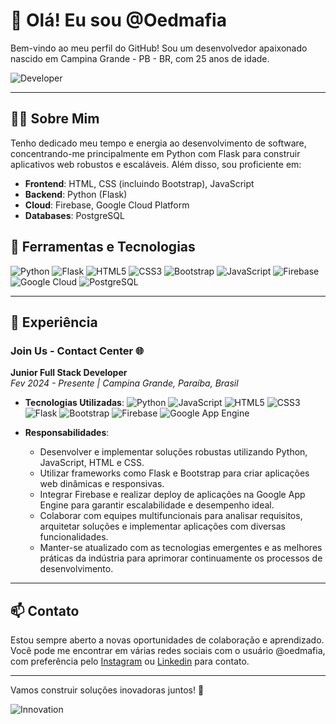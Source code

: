# 👋 Olá! Eu sou @Oedmafia

Bem-vindo ao meu perfil do GitHub! Sou um desenvolvedor apaixonado nascido em Campina Grande - PB - BR, com 25 anos de idade.

![Developer](https://media.giphy.com/media/VTtANKl0beDFQRLDTh/giphy.gif)

---

## 👨‍💻 Sobre Mim

Tenho dedicado meu tempo e energia ao desenvolvimento de software, concentrando-me principalmente em Python com Flask para construir aplicativos web robustos e escaláveis. Além disso, sou proficiente em:

- **Frontend**: HTML, CSS (incluindo Bootstrap), JavaScript
- **Backend**: Python (Flask)
- **Cloud**: Firebase, Google Cloud Platform
- **Databases**: PostgreSQL

## 🔧 Ferramentas e Tecnologias

![Python](https://img.shields.io/badge/-Python-3776AB?style=flat-square&logo=python&logoColor=white)
![Flask](https://img.shields.io/badge/-Flask-000000?style=flat-square&logo=flask&logoColor=white)
![HTML5](https://img.shields.io/badge/-HTML5-E34F26?style=flat-square&logo=html5&logoColor=white)
![CSS3](https://img.shields.io/badge/-CSS3-1572B6?style=flat-square&logo=css3&logoColor=white)
![Bootstrap](https://img.shields.io/badge/-Bootstrap-563D7C?style=flat-square&logo=bootstrap&logoColor=white)
![JavaScript](https://img.shields.io/badge/-JavaScript-F7DF1E?style=flat-square&logo=javascript&logoColor=black)
![Firebase](https://img.shields.io/badge/-Firebase-FFCA28?style=flat-square&logo=firebase&logoColor=black)
![Google Cloud](https://img.shields.io/badge/-Google%20Cloud-4285F4?style=flat-square&logo=google-cloud&logoColor=white)
![PostgreSQL](https://img.shields.io/badge/-PostgreSQL-336791?style=flat-square&logo=postgresql&logoColor=white)

---

## 💼 Experiência

### Join Us - Contact Center 🌐
**Junior Full Stack Developer**  
_Fev 2024 - Presente | Campina Grande, Paraíba, Brasil_

- **Tecnologias Utilizadas**: 
  ![Python](https://img.shields.io/badge/-Python-3776AB?style=flat-square&logo=python&logoColor=white)
  ![JavaScript](https://img.shields.io/badge/-JavaScript-F7DF1E?style=flat-square&logo=javascript&logoColor=black)
  ![HTML5](https://img.shields.io/badge/-HTML5-E34F26?style=flat-square&logo=html5&logoColor=white)
  ![CSS3](https://img.shields.io/badge/-CSS3-1572B6?style=flat-square&logo=css3&logoColor=white)
  ![Flask](https://img.shields.io/badge/-Flask-000000?style=flat-square&logo=flask&logoColor=white)
  ![Bootstrap](https://img.shields.io/badge/-Bootstrap-563D7C?style=flat-square&logo=bootstrap&logoColor=white)
  ![Firebase](https://img.shields.io/badge/-Firebase-FFCA28?style=flat-square&logo=firebase&logoColor=black)
  ![Google App Engine](https://img.shields.io/badge/-Google%20App%20Engine-4285F4?style=flat-square&logo=google-cloud&logoColor=white)

- **Responsabilidades**:
  - Desenvolver e implementar soluções robustas utilizando Python, JavaScript, HTML e CSS.
  - Utilizar frameworks como Flask e Bootstrap para criar aplicações web dinâmicas e responsivas.
  - Integrar Firebase e realizar deploy de aplicações na Google App Engine para garantir escalabilidade e desempenho ideal.
  - Colaborar com equipes multifuncionais para analisar requisitos, arquitetar soluções e implementar aplicações com diversas funcionalidades.
  - Manter-se atualizado com as tecnologias emergentes e as melhores práticas da indústria para aprimorar continuamente os processos de desenvolvimento.

---

## 📫 Contato

Estou sempre aberto a novas oportunidades de colaboração e aprendizado. Você pode me encontrar em várias redes sociais com o usuário @oedmafia, com preferência pelo [Instagram](https://instagram.com/oedmafia) ou [Linkedin](https://www.linkedin.com/in/edmarsilvaa/) para contato.

---

Vamos construir soluções inovadoras juntos! 🚀

![Innovation](https://media.giphy.com/media/3o7TKU8RvQuomFfUUU/giphy.gif)
